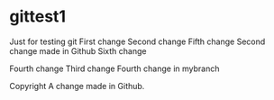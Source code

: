 # gittest1
Just for testing git
First change
Second change     Fifth change    Second change made in Github
Sixth change


Fourth change
Third change
Fourth change in mybranch

Copyright
A change made in Github.

